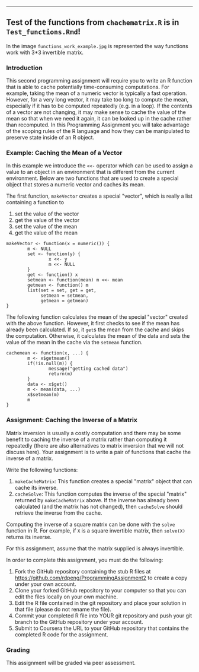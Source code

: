 ------------------------------------------------------------------------

## Test of the functions from `chachematrix.R` is in `Test_functions.Rmd`!

In the image `functions_work_example.jpg` is represented the way functions work with 3\*3 invertible matrix.

### Introduction

This second programming assignment will require you to write an R function that is able to cache potentially time-consuming computations. For example, taking the mean of a numeric vector is typically a fast operation. However, for a very long vector, it may take too long to compute the mean, especially if it has to be computed repeatedly (e.g. in a loop). If the contents of a vector are not changing, it may make sense to cache the value of the mean so that when we need it again, it can be looked up in the cache rather than recomputed. In this Programming Assignment you will take advantage of the scoping rules of the R language and how they can be manipulated to preserve state inside of an R object.

### Example: Caching the Mean of a Vector

In this example we introduce the `<<-` operator which can be used to assign a value to an object in an environment that is different from the current environment. Below are two functions that are used to create a special object that stores a numeric vector and caches its mean.

The first function, `makeVector` creates a special "vector", which is really a list containing a function to

1.  set the value of the vector
2.  get the value of the vector
3.  set the value of the mean
4.  get the value of the mean

<!-- -->

```         
makeVector <- function(x = numeric()) {
        m <- NULL
        set <- function(y) {
                x <<- y
                m <<- NULL
        }
        get <- function() x
        setmean <- function(mean) m <<- mean
        getmean <- function() m
        list(set = set, get = get,
             setmean = setmean,
             getmean = getmean)
}
```

The following function calculates the mean of the special "vector" created with the above function. However, it first checks to see if the mean has already been calculated. If so, it `get`s the mean from the cache and skips the computation. Otherwise, it calculates the mean of the data and sets the value of the mean in the cache via the `setmean` function.

```         
cachemean <- function(x, ...) {
        m <- x$getmean()
        if(!is.null(m)) {
                message("getting cached data")
                return(m)
        }
        data <- x$get()
        m <- mean(data, ...)
        x$setmean(m)
        m
}
```

### Assignment: Caching the Inverse of a Matrix

Matrix inversion is usually a costly computation and there may be some benefit to caching the inverse of a matrix rather than computing it repeatedly (there are also alternatives to matrix inversion that we will not discuss here). Your assignment is to write a pair of functions that cache the inverse of a matrix.

Write the following functions:

1.  `makeCacheMatrix`: This function creates a special "matrix" object that can cache its inverse.
2.  `cacheSolve`: This function computes the inverse of the special "matrix" returned by `makeCacheMatrix` above. If the inverse has already been calculated (and the matrix has not changed), then `cacheSolve` should retrieve the inverse from the cache.

Computing the inverse of a square matrix can be done with the `solve` function in R. For example, if `X` is a square invertible matrix, then `solve(X)` returns its inverse.

For this assignment, assume that the matrix supplied is always invertible.

In order to complete this assignment, you must do the following:

1.  Fork the GitHub repository containing the stub R files at <https://github.com/rdpeng/ProgrammingAssignment2> to create a copy under your own account.
2.  Clone your forked GitHub repository to your computer so that you can edit the files locally on your own machine.
3.  Edit the R file contained in the git repository and place your solution in that file (please do not rename the file).
4.  Commit your completed R file into YOUR git repository and push your git branch to the GitHub repository under your account.
5.  Submit to Coursera the URL to your GitHub repository that contains the completed R code for the assignment.

### Grading

This assignment will be graded via peer assessment.
